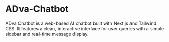 # ADva-Chatbot
ADva Chatbot is a web-based AI chatbot built with Next.js and Tailwind CSS. It features a clean, interactive interface for user queries with a simple sidebar and real-time message display.

